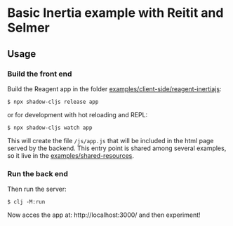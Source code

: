 # Basic Inertia example with Reitit and Selmer

## Usage

### Build the front end

Build the Reagent app in the folder [examples/client-side/reagent-inertiajs](examples/client-side/reagent-inertiajs):

    $ npx shadow-cljs release app

or for development with hot reloading and REPL:

    $ npx shadow-cljs watch app

This will create the file `/js/app.js` that will be included in the html page served by the backend.
This entry point is shared among several examples, so it live in the [examples/shared-resources](examples/shared-resources).

### Run the back end

Then run the server:

    $ clj -M:run

Now acces the app at: http://localhost:3000/ and then experiment!
